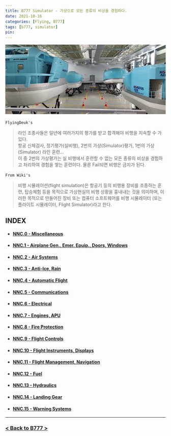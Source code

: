 ```yaml
---
title: B777 Simulator - 가상으로 모든 종류의 비상을 경험하다.
date: 2021-10-16
categories: [Flying, B777]
tags: [b777, simulator]
pin:
---
```


![sim](/img/flying/b777/sim.jpg)

`FlyingDeuk's`
> 라인 조종사들은 일년에 여러가지의 평가를 받고 합격해야 비행을 지속할 수 가 있다. <br>
항공 신체검사, 정기평가(실비행), 2번의 가상(Simulator)평가, 1번의 가상(Simulator) 라인 훈련…  <br>
이 중 2번의 가상평가는 실 비행에서 훈련할 수 없는 모든 종류의 비상을 경험하고 처리하여 경험을 쌓는 훈련이다. 물론 Fail되면 비행은 금지가 된다. <br>

`From Wiki's`
> 비행 시뮬레이션(flight simulation)은 항공기 등의 비행용 장비를 조종하는 훈련, 탑승체험 등을 목적으로 가상현실의 비행 상황을 흉내내는 것을 의미하며, 이러한 목적으로 만들어진 장비 또는 컴퓨터 소프트웨어를 비행 시뮬레이터 (또는 플라이트 시뮬레이터, Flight Simulator)라고 한다.

## INDEX

- #### [NNC.0 - Miscellaneous](/posts/B777-sim0/)

- #### [NNC.1 - Airplane Gen., Emer. Epuip., Doors, Windows](/posts/B777-sim1/)

- #### [NNC.2 - Air Systems](/posts/B777-sim2/)

- #### [NNC.3 - Anti-Ice, Rain](/posts/B777-sim3/)

- #### [NNC.4 - Automatic Flight](/posts/B777-sim4/)

- #### [NNC.5 - Communications](/posts/B777-sim5/)

- #### [NNC.6 - Electrical](/posts/B777-sim6/)

- #### [NNC.7 - Engines, APU](/posts/B777-sim7/)

- #### [NNC.8 - Fire Protection](/posts/B777-sim8/)

- #### [NNC.9 - Flight Controls](/posts/B777-sim9/)

- #### [NNC.10 - Flight Instruments, Displays](/posts/B777-sim10/)

- #### [NNC.11 - Flight Management, Navigation](/posts/B777-sim11/)

- #### [NNC.12 - Fuel](/posts/B777-sim12/)

- #### [NNC.13 - Hydraulics](/posts/B777-sim13/)

- #### [NNC.14 - Landing Gear](/posts/B777-sim14/)

- #### [NNC.15 - Warning Systems](/posts/B777-sim15/)


---------

### [< Back to B777 >](/categories/b777/)
